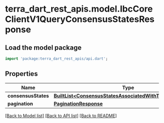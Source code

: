 # terra_dart_rest_apis.model.IbcCoreClientV1QueryConsensusStatesResponse

## Load the model package
```dart
import 'package:terra_dart_rest_apis/api.dart';
```

## Properties
Name | Type | Description | Notes
------------ | ------------- | ------------- | -------------
**consensusStates** | [**BuiltList&lt;ConsensusStatesAssociatedWithTheIdentifierInner&gt;**](ConsensusStatesAssociatedWithTheIdentifierInner.md) |  | [optional] 
**pagination** | [**PaginationResponse**](PaginationResponse.md) |  | [optional] 

[[Back to Model list]](../README.md#documentation-for-models) [[Back to API list]](../README.md#documentation-for-api-endpoints) [[Back to README]](../README.md)


